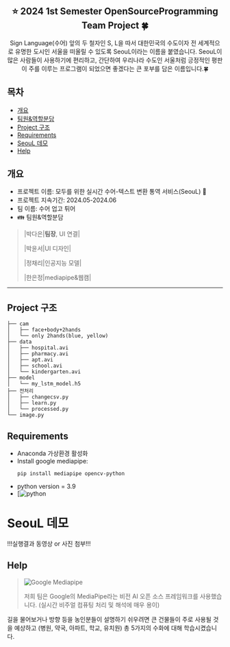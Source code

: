 <div align="center">
<h2> ⭐ 2024 1st Semester OpenSourceProgramming Team Project 🍀</h2>
Sign Language(수어) 앞의 두 철자인 S, L을 따서 대한민국의 수도이자 전 세계적으로 유명한 도시인 서울을 떠올릴 수 있도록 SeouL이라는 이름을 붙였습니다.
SeouL이 많은 사람들이 사용하기에 편리하고, 간단하여 우리나라 수도인 서울처럼 긍정적인 평판이 주를 이루는 프로그램이 되었으면 좋겠다는 큰 포부를 담은 이름입니다.🍀
</div>

## 목차
  - [개요](#개요) 
  - [팀원&역할분담](#팀원&역할분담)
  - [Project 구조](#Project-구조)
  - [Requirements](#Requirements)
  - [SeouL 데모](#SeouL-데모)
  - [Help](#Help)

## 개요
- 프로젝트 이름: 모두를 위한 실시간 수어-텍스트 변환 통역 서비스(SeouL) 🚌
- 프로젝트 지속기간: 2024.05-2024.06
- 팀 이름: 수어 업고 튀어
- 👪 팀원&역할분담
>   |박다은|**팀장**, UI 연결|
>
>  |박윤서|UI 디자인|
>
>  |정채리|인공지능 모델|
>
>  |한은정|mediapipe&웹캠|

***

## Project 구조

```
├── cam
│   ├── face+body+2hands
│   └── only 2hands(blue, yellow)
├── data
│   ├── hospital.avi
│   ├── pharmacy.avi
│   ├── apt.avi
│   ├── school.avi
│   └── kindergarten.avi
├── model
│   └── my_lstm_model.h5
├── 전처리
│   ├── changecsv.py
│   ├── learn.py
│   └── processed.py
└── image.py

```

## Requirements
* Anaconda 가상환경 활성화
* Install google mediapipe:
  ```shell
  pip install mediapipe opencv-python
  ```
* python version = 3.9
* [![python](https://code.visualstudio.com/)
  
# SeouL 데모

!!!실행결과 동영상 or 사진 첨부!!!

## Help

>![Google Mediapipe](https://github.com/onesilver04/SeouL/assets/141193305/bb47481d-3ddf-43c0-905b-2a710dcf3e23)
>
>저희 팀은 Google의 MediaPipe라는 비전 AI 오픈 소스 프레임워크를 사용했습니다.
(실시간 비주얼 컴퓨팅 처리 및 해석에 매우 용이)

길을 물어보거나 방향 등을 농인분들이 설명하기 쉬우려면 큰 건물들이 주로 사용될 것을 예상하고
(병원, 약국, 아파트, 학교, 유치원) 총 5가지의 수화에 대해 학습시켰습니다.
